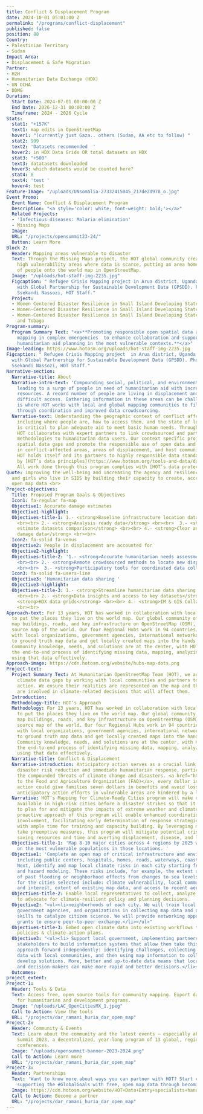 ```yaml
---
title: Conflict & Displacement Program
date: 2024-10-01 05:01:00 Z
permalink: "/programs/conflict-displacement"
published: false
position: 88
Country:
- Palestinian Territory
- Sudan
Impact Area:
- Displacement & Safe Migration
Partner:
- H2H
- Humanitarian Data Exchange (HDX)
- UN OCHA
- DDMG
Duration:
  Start Date: 2024-07-01 00:00:00 Z
  End Date: 2026-12-31 00:00:00 Z
  Timeframe: 2024 - 2026 Cycle
Stats:
  stat1: "+157K"
  text1: map edits in OpenStreetMap
  hover1: "(currently just Gaza.. others (Sudan, AA etc to follow) "
  stat2: 999
  text2: 'Datasets recommended  '
  hover2: in HDX Data Grids OR total datasets on HDX
  stat3: "+500"
  text3: datatasets downloaded
  hover3: which datasets would be counted here?
  stat4: 8
  text4: 'test '
  hover4: test
Feature-Image: "/uploads/UNsomalia-27332415045_217de2d978_o.jpg"
Event Promo:
  Event Name: Conflict & Displacement Program
  Description: "<a style='color: white; font-weight: bold;'></a>"
  Related Projects:
  - 'Infectious diseases: Malaria elimination'
  - Missing Maps
  Image: 
  URL: "/projects/opensummit23-24/"
  Button: Learn More
Block 2:
  Header: Mapping areas vulnerable to disaster
  Text: Through the Missing Maps project, the HOT global community creates maps of
    high vulnerability areas where data is scarce, putting an area home to millions
    of people onto the world map in OpenStreetMap.
  Image: "/uploads/hot-staff-img-2235.jpg"
  Figcaption: " Refugee Crisis Mapping project in Arua district, Uganda in collaboration
    with Global Partnership for Sustainable Development Data (GPSDD). Photo by: Shamillah
    Ssekandi Nassozi, HOT Staff."
  Project:
  - Women Centered Disaster Resilience in Small Island Developing States - Montserrat
  - Women-Centered Disaster Resilience in Small Island Developing States - Timor-Leste
  - Women-Centered Disaster Resilience in Small Island Developing States - Trinidad
    and Tobago
Program-summary:
  Program Summary Text: "<a>**Promoting responsible open spatial data and participatory
    mapping in complex emergencies  to enhance collaboration and support informed
    humanitarian aid planning in the most vulnerable contexts.**</a>"
Image-leading: https://www.hotosm.org/uploads/hot-staff-img-2235.jpg
Figcaption: " Refugee Crisis Mapping project  in Arua district, Uganda in collaboration
  with Global Partnership for Sustainable Development Data (GPSDD). Photo by: Shamillah
  Ssekandi Nassozi, HOT Staff."
Narrative-section:
  Narrative-title: About
  Narrative-intro-text: 'Compounding social, political, and environmental risks are
    leading to a surge of people in need of humanitarian aid with increasingly limited
    resources. A record number of people are living in displacement and in areas of
    difficult access. Gathering information in these areas can be challenging, which
    is where HOT works with local and global mapping communities to fill these gaps
    through coordination and improved data crowdsourcing.   '
  Narrative-text: Understanding the geographic context of conflict affected areas,
    including where people are, how to access them, and the state of local infrastructure
    is critical to plan adequate aid to meet basic human needs. Through this program,
    HOT collaborates with expert partners to link crowdsourced and participatory mapping
    methodologies to humanitarian data users. Our context specific projects address
    spatial data gaps and promote the responsible use of open data and methodologies
    in conflict-affected areas, areas of displacement, and host communities.<br><br>
    HOT holds itself and its partners to highly responsible data standards guided
    by [HOT’s data principles](https://www.hotosm.org/tools-and-data/data-principles/).
    All work done through this program complies with [HOT’s data protection framework](https://github.com/hotosm/data_protection_project/).
Quote: improving the well-being and increasing the agency and resilience of women
  and girls who live in SIDS by building their capacity to create, access, and use
  open map data <br>
Project-objectives:
  Title: Proposed Program Goals & Objectives
  Icon1: fa-regular fa-map
  Objective1: Accurate damage estimates
  Objective1-highlight: 
  Objectives-title-1: 1.- <strong>Baseline infrastructure location data </strong>
    <br><br> 2.- <strong>Analysis ready data</strong> <br><br>  3.- <strong>Damage
    estimate datasets comparison</strong> <br><br> 4.- <strong>Clear and usable infrastructure
    damage data</strong> <br><br>
  Icon2: fa-solid fa-venus
  Objective2: People in displacement are accounted for
  Objective2-highlight: 
  Objectives-title-2: '1.- <strong>Accurate humanitarian needs assessments </strong>
    <br><br> 2.- <strong>Remote crowdsourced methods to locate new displacements</strong>
    <br><br>  3.- <strong>Participatory tools for coordinated data collection in camps</strong> '
  Icon3: fa-solid fa-users-line
  Objective3: 'Humanitarian data sharing '
  Objective3-highlight: 
  Objectives-title-3: 1.- <strong>Streamline humanitarian data sharing to OSM </strong>
    <br><br> 2.- <strong>Data insights and access to key datasets</strong> <br><br>  3.-
    <strong>HDX data grids</strong> <br><br> 4.- <strong>IM & GIS Collaboration</strong>
    <br><br>
Approach-text: For 13 years, HOT has worked in collaboration with local communities
  to put the places they live on the world map. Our global community of 600K+ volunteers
  map buildings, roads, and key infrastructure on OpenStreetMap (OSM), a free open
  source map of the world. Our four Regional Hubs work in 94 countries, connecting
  with local organizations, government agencies, international networks, and others
  to ground truth map data and get locally created maps into the hands of decision-makers.
  Community knowledge, needs, and solutions are at the center, with HOT facilitating
  the end-to-end process of identifying missing data, mapping, analyzing data, and
  using that data effectively.
Approach-image: https://cdn.hotosm.org/website/hubs-map-dots.png
Project-text:
  Project Summary Text: At Humanitarian OpenStreetMap Team (HOT), we are addressing
    climate data gaps by working with local communities and partners to take anticipatory
    action. We ensure their realities are represented on the map and that communities
    are involved in climate-related decisions that will affect them.
  Introduction: 
  Methodology-title: HOT’s Approach
  Methodology: For 13 years, HOT has worked in collaboration with local communities
    to put the places they live on the world map. Our global community of 600K+ volunteers
    map buildings, roads, and key infrastructure on OpenStreetMap (OSM), a free open
    source map of the world. Our four Regional Hubs work in 94 countries, connecting
    with local organizations, government agencies, international networks, and others
    to ground truth map data and get locally created maps into the hands of decision-makers.
    Community knowledge, needs, and solutions are at the center, with HOT facilitating
    the end-to-end process of identifying missing data, mapping, analyzing data, and
    using that data effectively.
  Narrative-title: Conflict & Displacement
  Narrative-introduction: Anticipatory action serves as a crucial link between long-term
    disaster risk reduction and immediate humanitarian response, particularly amidst
    the compounded threats of climate change and disasters. <a href="https://www.fao.org/documents/card/en/c/cb7145en">According
    to the Food and Agriculture Organization (FAO)</a>, every dollar invested in anticipatory
    action could give families seven dollars in benefits and avoid losses. However,
    anticipatory action efforts in vulnerable areas are hindered by a lack of data.
  Narrative: HOT’s Mapping for Climate-Ready Cities program will make open map data
    available in high-risk cities before a disaster strikes so that it can be used
    to plan for and mitigate the impacts of extreme weather and climate events. The
    proactive approach of this program will enable enhanced coordination and community
    involvement, facilitating early determination of response strategies and providers
    with ample time for training and capacity building. By leveraging map data to
    take preemptive measures, this program will mitigate potential crises, thereby
    saving resources and time and averting displacement, disease, and livelihood losses.
  Objectives-title-1: 'Map 8-10 major cities across 4 regions by 2025 with a focus
    on the most vulnerable populations in those locations. '
  Objective1: 'Complete an open map of critical infrastructure and environmental systems,
    including public centers, hospitals, homes, roads, waterways, coastlines, etc.
    Next, identify and map local climate risks in each city starting from tested risk
    and hazard modeling. These risks include, for example, the extent and severity
    of past flooding or neighborhood effects from changes to sea levels. Criteria
    for the cities selected include: climate vulnerability, local community capacity
    and interest, extent of existing map data, and access to recent aerial imagery.'
  Objectives-title-2: Enable local representatives to collect, analyze & use map data
    to advocate for climate-resilient policy and planning decisions.
  Objective2: "<ul><li>neighborhoods of each city. We will train local communities,
    government agencies, and organizations in collecting map data and open data use
    skills to catalyze citizen science. We will provide networking opportunities and
    grants to ensure peer-to-peer exchange.</li></ul>"
  Objectives-title-3: Embed open climate data into existing workflows to create data-informed
    policies & climate-action plans.
  Objective3: "<ul><li> Support local government, implementing partners and other
    stakeholders to build information systems that allow them take this community-centered
    approach forward independently: identifying challenges, collecting and analyzing
    data with local communities, and then using map information to collaboratively
    develop solutions. More, better and up-to-date data means that locals, advocates
    and decision-makers can make more rapid and better decisions.</li></ul>"
  Outcomes: 
project_extent: 
Project-1:
  Header: Tools & Data
  Text: Access free, open source tools for community mapping. Export data from OpenStreetMap
    for humanitarian and development programs.
  Image: "/uploads/LAC_OpenCitiesMX_1.jpeg"
  Call to Action: View the tools
  URL: "/projects/dar_ramani_huria_dar_open_map"
Project-2:
  Header: Community & Events
  Text: Learn about the community and the latest events — especially about the Open
    Summit 2023, a decentralized, year-long program of 13 global, regional, and local
    conferences.
  Image: "/uploads/opensummit-banner-2023-2024.png"
  Call to Action: Learn more
  URL: "/projects/dar_ramani_huria_dar_open_map"
Project-3:
  Header: Partnerships
  Text: 'Want to know more about ways you can partner with HOT? Start creating and
    supporting the #GlobalGoals with free, open map data through becoming a partner.'
  Image: https://cdn.hotosm.org/website/HOT+Data+Entry+specialists+handed+over+framed,+printed+maps+back+to+the+village+offices.+HOT+IndonesiaRiyadi+Wibowo+cropped.jpeg
  Call to Action: Become a partner
  URL: "/projects/dar_ramani_huria_dar_open_map"
---
```



